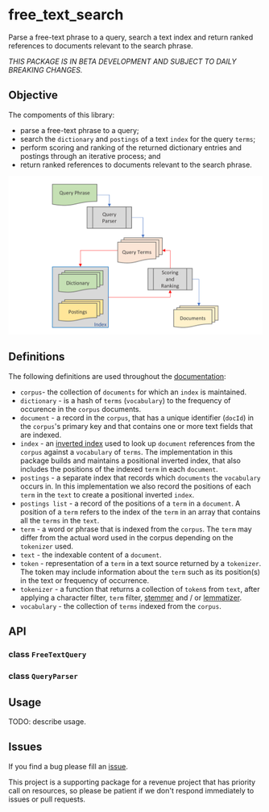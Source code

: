 <!-- 
BSD 3-Clause License
Copyright (c) 2022, GM Consult Pty Ltd
All rights reserved. 
-->

# free_text_search

Parse a free-text phrase to a query, search a text index and return ranked references to documents relevant to the search phrase.

*THIS PACKAGE IS IN BETA DEVELOPMENT AND SUBJECT TO DAILY BREAKING CHANGES.*

## Objective

The compoments of this library:
* parse a free-text phrase to a query; 
* search the `dictionary` and `postings` of a text `index` for the query `terms`; 
* perform scoring and ranking of the returned dictionary entries and postings through an iterative process; and 
* return ranked references to documents relevant to the search phrase.

![Free text search overview](https://github.com/GM-Consult-Pty-Ltd/free_text_search/raw/main/assets/images/free_text_search.png?raw=true?raw=true "Free text search  overview")

## Definitions

The following definitions are used throughout the [documentation](https://pub.dev/documentation/free_text_search/latest/):

* `corpus`- the collection of `documents` for which an `index` is maintained.
* `dictionary` - is a hash of `terms` (`vocabulary`) to the frequency of occurence in the `corpus` documents.
* `document` - a record in the `corpus`, that has a unique identifier (`docId`) in the `corpus`'s primary key and that contains one or more text fields that are indexed.
* `index` - an [inverted index](https://en.wikipedia.org/wiki/Inverted_index) used to look up `document` references from the `corpus` against a `vocabulary` of `terms`. The implementation in this package builds and maintains a positional inverted index, that also includes the positions of the indexed `term` in each `document`.
* `postings` - a separate index that records which `documents` the `vocabulary` occurs in. In this implementation we also record the positions of each `term` in the `text` to create a positional inverted `index`.
* `postings list` - a record of the positions of a `term` in a `document`. A position of a `term` refers to the index of the `term` in an array that contains all the `terms` in the `text`.
* `term` - a word or phrase that is indexed from the `corpus`. The `term` may differ from the actual word used in the corpus depending on the `tokenizer` used.
* `text` - the indexable content of a `document`.
* `token` - representation of a `term` in a text source returned by a `tokenizer`. The token may include information about the `term` such as its position(s) in the text or frequency of occurrence.
* `tokenizer` - a function that returns a collection of `token`s from `text`, after applying a character filter, `term` filter, [stemmer](https://en.wikipedia.org/wiki/Stemming) and / or [lemmatizer](https://en.wikipedia.org/wiki/Lemmatisation).
* `vocabulary` - the collection of `terms` indexed from the `corpus`.

## API

### class `FreeTextQuery` 

### class `QueryParser`

## Usage

TODO: describe usage.


## Issues

If you find a bug please fill an [issue](https://github.com/GM-Consult-Pty-Ltd/free_text_search/issues).  

This project is a supporting package for a revenue project that has priority call on resources, so please be patient if we don't respond immediately to issues or pull requests.


